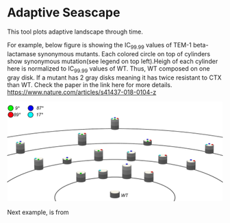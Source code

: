 # Adaptive Seascape
This tool plots adaptive landscape through time.

For example, below figure is showing the IC<sub>99.99</sub> values of TEM-1 beta-lactamase synonymous mutants. Each colored circle on top of cylinders show synonymous mutation(see legend on top left).Heigh of each cylinder here is normalized to IC<sub>99.99</sub> values of WT. Thus, WT composed on one gray disk. If a mutant has 2 gray disks meaning it has twice resistant to CTX than WT. Check the paper in the link here for more details. https://www.nature.com/articles/s41437-018-0104-z


![alt text](2019-01-16-11-56-50-JAGMdeVisser-2018-Heredity.png)


Next example, is from 
